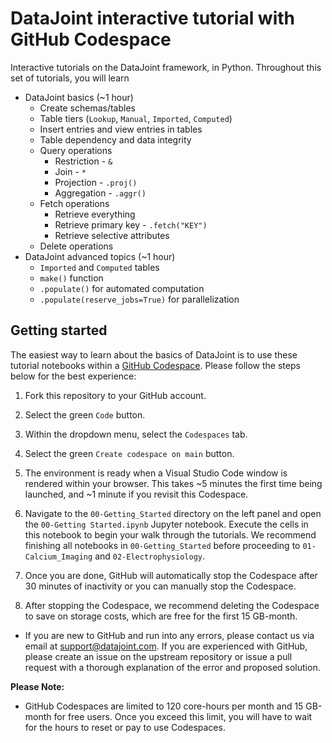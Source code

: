 # DataJoint interactive tutorial with GitHub Codespace

Interactive tutorials on the DataJoint framework, in Python. Throughout this set of tutorials, you will learn

- DataJoint basics (~1 hour)
    - Create schemas/tables
    - Table tiers (`Lookup`, `Manual`, `Imported`, `Computed`)
    - Insert entries and view entries in tables
    - Table dependency and data integrity
    - Query operations
        - Restriction - `&`
        - Join - `*`
        - Projection - `.proj()`
        - Aggregation - `.aggr()`
    - Fetch operations
        - Retrieve everything
        - Retrieve primary key - `.fetch("KEY")`
        - Retrieve selective attributes
    - Delete operations
- DataJoint advanced topics (~1 hour)
    - `Imported` and `Computed` tables
    - `make()` function 
    - `.populate()` for automated computation
    - `.populate(reserve_jobs=True)` for parallelization

## Getting started

The easiest way to learn about the basics of DataJoint is to use these tutorial notebooks within a [GitHub Codespace](https://docs.github.com/en/codespaces/overview). Please follow the steps below for the best experience:

1. Fork this repository to your GitHub account.

2. Select the green `Code` button.

3. Within the dropdown menu, select the `Codespaces` tab.

4. Select the green `Create codespace on main` button.

5. The environment is ready when a Visual Studio Code window is rendered within your browser.  This takes ~5 minutes the first time being launched, and ~1 minute if you revisit this Codespace.

6. Navigate to the `00-Getting_Started` directory on the left panel and open the `00-Getting Started.ipynb` Jupyter notebook. Execute the cells in this notebook to begin your walk through the tutorials. We recommend finishing all notebooks in `00-Getting_Started` before proceeding to `01-Calcium_Imaging` and `02-Electrophysiology`.

7. Once you are done, GitHub will automatically stop the Codespace after 30 minutes of inactivity or you can manually stop the Codespace.

8. After stopping the Codespace, we recommend deleting the Codespace to save on storage costs, which are free for the first 15 GB-month.

+ If you are new to GitHub and run into any errors, please contact us via email at support@datajoint.com. If you are experienced with GitHub, please create an issue on the upstream repository or issue a pull request with a thorough explanation of the error and proposed solution.

**Please Note:**

+ GitHub Codespaces are limited to 120 core-hours per month and 15 GB-month for free users. Once you exceed this limit, you will have to wait for the hours to reset or pay to use Codespaces.
